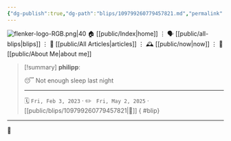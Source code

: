 ```yaml
---
{"dg-publish":true,"dg-path":"blips/109799260779457821.md","permalink":"/blips/109799260779457821/","title":"philipp on mastodon @ 2023-02-03"}
---
```



<div class="transclusion internal-embed is-loaded"><div class="markdown-embed">




![flenker-logo-RGB.png|40](/img/user/attachments/flenker-logo-RGB.png)
🏠 [[public/Index\|home]]  ⋮ 🗣️ [[public/all-blips\|blips]] ⋮  📝 [[public/All Articles\|articles]]  ⋮ 🕰️ [[public/now\|now]] ⋮ 🪪 [[public/About Me\|about me]]


</div></div>


> [!summary] **philipp**:
>
> 😴 Not enough sleep last night
> - - -
>
> 🗓️ <code>Fri, Feb 3, 2023</code>  · ✏️ <code> Fri, May 2, 2025</code>  · [[public/blips/109799260779457821\|🔗]]
{ #blip}


- - -

 👾
